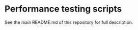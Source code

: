 Performance testing scripts
=========

See the main README.md of this repository for full description.
